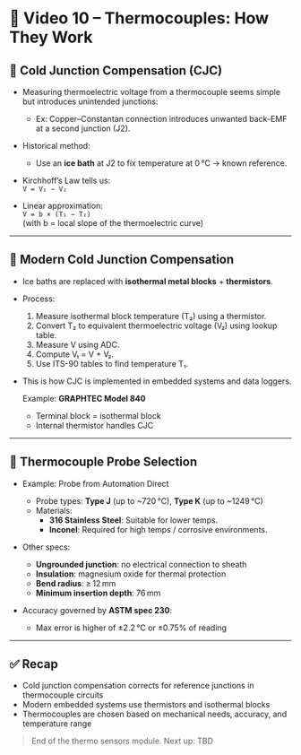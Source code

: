 # 🔌 Video 10 – Thermocouples: How They Work

## 🧪 Cold Junction Compensation (CJC)

- Measuring thermoelectric voltage from a thermocouple seems simple but introduces unintended junctions:
  - Ex: Copper–Constantan connection introduces unwanted back-EMF at a second junction (J2).

- Historical method:
  - Use an **ice bath** at J2 to fix temperature at 0 °C → known reference.

- Kirchhoff’s Law tells us:  
  `V = V₁ − V₂`

- Linear approximation:  
  `V = b × (T₁ − T₂)`  
  (with b = local slope of the thermoelectric curve)

---

## 🧊 Modern Cold Junction Compensation

- Ice baths are replaced with **isothermal metal blocks** + **thermistors**.
- Process:
  1. Measure isothermal block temperature (T₂) using a thermistor.
  2. Convert T₂ to equivalent thermoelectric voltage (V₂) using lookup table.
  3. Measure V using ADC.
  4. Compute V₁ = V + V₂.
  5. Use ITS-90 tables to find temperature T₁.

- This is how CJC is implemented in embedded systems and data loggers.

  Example: **GRAPHTEC Model 840**
  - Terminal block = isothermal block
  - Internal thermistor handles CJC

---

## 📏 Thermocouple Probe Selection

- Example: Probe from Automation Direct
  - Probe types: **Type J** (up to ~720 °C), **Type K** (up to ~1249 °C)
  - Materials:
    - **316 Stainless Steel**: Suitable for lower temps.
    - **Inconel**: Required for high temps / corrosive environments.

- Other specs:
  - **Ungrounded junction**: no electrical connection to sheath
  - **Insulation**: magnesium oxide for thermal protection
  - **Bend radius**: ≥ 12 mm
  - **Minimum insertion depth**: 76 mm

- Accuracy governed by **ASTM spec 230**:
  - Max error is higher of ±2.2 °C or ±0.75% of reading

---

## ✅ Recap

- Cold junction compensation corrects for reference junctions in thermocouple circuits
- Modern embedded systems use thermistors and isothermal blocks
- Thermocouples are chosen based on mechanical needs, accuracy, and temperature range

> End of the thermo sensors module. Next up: TBD

